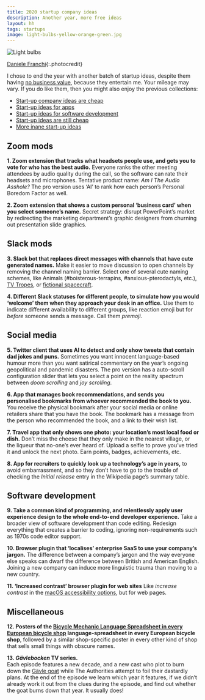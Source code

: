 ```yaml
---
title: 2020 startup company ideas
description: Another year, more free ideas
layout: hh
tags: startups
image: light-bulbs-yellow-orange-green.jpg
---
```


![Light bulbs](light-bulbs-yellow-orange-green.jpg)

[Daniele Franchi](https://unsplash.com/photos/GbAEJUJKJ88){:.photocredit}

I chose to end the year with another batch of startup ideas, despite them having 
[no business value](startup-ideas-are-cheap), because they entertain me.
Your mileage may vary.
If you do like them, then you might also enjoy the previous collections:

* [Start-up company ideas are cheap](startup-ideas-are-cheap)
* [Start-up ideas for apps](startup-ideas-apps)
* [Start-up ideas for software development](startup-ideas-development)
* [Start-up ideas are still cheap](startup-ideas-misc)
* [More inane start-up ideas](startup-ideas-2018-2019)

## Zoom mods

**1. Zoom extension that tracks what headsets people use, and gets you to vote for who has the best audio.**
Everyone ranks the other meeting attendees by audio quality during the call, so the software can rate their headsets and microphones.
Tentative product name: _Am I The Audio Asshole?_
The pro version uses ‘AI’ to rank how each person’s Personal Boredom Factor as well.

**2. Zoom extension that shows a custom personal ‘business card’ when you select someone’s name.**
Secret strategy: disrupt PowerPoint’s market by redirecting the marketing department’s graphic designers from churning out presentation slide graphics.

## Slack mods

**3. Slack bot that replaces direct messages with channels that have cute generated names.**
Make it easier to move discussion to open channels by removing the channel naming barrier.
Select one of several cute naming schemes, like Animals (#boisterous-terrapins, #anxious-pterodactyls, etc.),
[TV Tropes](https://tvtropes.org/pmwiki/browse.php), or 
[fictional spacecraft](https://en.m.wikipedia.org/wiki/List_of_fictional_spacecraft).

**4. Different Slack statuses for different people, to simulate how you would ‘welcome’ them when they approach your desk in an office.**
Use them to indicate different availability to different groups, like reaction emoji but for _before_ someone sends a message. Call them _premoji_.

## Social media

**5. Twitter client that uses AI to detect and only show tweets that contain dad jokes and puns.**
Sometimes you want innocent language-based humour more than you want satirical commentary on the year’s ongoing geopolitical and pandemic disasters.
The pro version has a auto-scroll configuration slider that lets you select a point on the reality spectrum between _doom scrolling_ and _joy scrolling_.

**6. App that manages book recommendations, and sends you personalised bookmarks from whoever recommended the book to you.**
You receive the physical bookmark after your social media or online retailers share that you have the book.
The bookmark has a message from the person who recommended the book, and a link to their wish list.

**7. Travel app that only shows one photo: your location’s most local food or dish.**
Don’t miss the cheese that they only make in the nearest village, or the liqueur that no-one’s ever heard of. 
Upload a selfie to prove you’ve tried it and unlock the next photo.
Earn points, badges, achievements, etc.

**8. App for recruiters to quickly look up a technology’s age in years,** 
to avoid embarrassment, and so they don’t have to go to the trouble of checking the _Initial release_ entry in the Wikipedia page’s summary table.

## Software development

**9. Take a common kind of programming, and relentlessly apply user experience design to the whole end-to-end developer experience.**
Take a broader view of software development than code editing.
Redesign everything that creates a barrier to coding, ignoring non-requirements such as 1970s code editor support.

**10. Browser plugin that ‘localises’ enterprise SaaS to use your company’s jargon.**
The difference between a company’s jargon and the way everyone else speaks can dwarf the difference between British and American English.
Joining a new company can induce more linguistic trauma than moving to a new country.

**11. ‘Increased contrast’ browser plugin for web sites**
Like _increase contrast_ in the [macOS accessibility options](https://support.apple.com/en-gb/guide/mac-help/unac089/mac), 
but for web pages.

## Miscellaneous

**12. Posters of the 
[Bicycle Mechanic Language Spreadsheet in every European bicycle shop](https://parktool.com/blog/repair-help/bicycle-mechanic)
language-spreadsheet in every European bicycle shop**, 
followed by a similar shop-specific poster in every other kind of shop that sells small things with obscure names.

**13. _Gävlebocken_ TV series.**  
Each episode features a new decade, and a new cast who plot to burn down the 
[Gävle goat](https://en.wikipedia.org/wiki/G%C3%A4vle_goat) 
while The Authorities attempt to foil their dastardly plans.
At the end of the episode we learn which year it features, if we didn’t already work it out from the clues during the episode, and find out whether the goat burns down that year.
It usually does!

